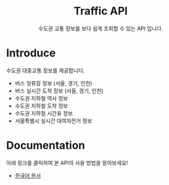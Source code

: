 <h1 align="center">Traffic API</h1>
<p align="center">
  수도권 교통 정보를 보다 쉽게 조회할 수 있는 API 입니다.
</p>

# Introduce
수도권 대중교통 정보를 제공합니다.
* 버스 정류장 정보 (서울, 경기, 인천)
* 버스 실시간 도착 정보 (서울, 경기, 인천)
* 수도권 지하철 역사 정보
* 수도권 지하철 도착 정보
* 수도권 지하철 시간표 정보
* 서울특별시 실시간 대여자전거 정보

# Documentation
아래 링크를 클릭하여 본 API의 사용 방법을 알아보세요!
* [한국어 문서](docs/)